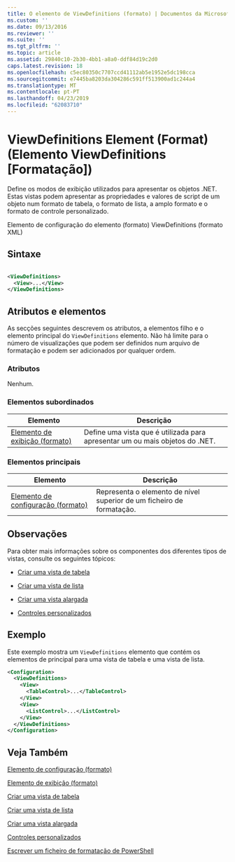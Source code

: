 ```yaml
---
title: O elemento de ViewDefinitions (formato) | Documentos da Microsoft
ms.custom: ''
ms.date: 09/13/2016
ms.reviewer: ''
ms.suite: ''
ms.tgt_pltfrm: ''
ms.topic: article
ms.assetid: 29840c10-2b30-4bb1-a8a0-ddf84d19c2d0
caps.latest.revision: 18
ms.openlocfilehash: c5ec80350c7707ccd41112ab5e1952e5dc198cca
ms.sourcegitcommit: e7445ba8203da304286c591ff513900ad1c244a4
ms.translationtype: MT
ms.contentlocale: pt-PT
ms.lasthandoff: 04/23/2019
ms.locfileid: "62083710"
---
```

# <a name="viewdefinitions-element-format"></a>ViewDefinitions Element (Format) (Elemento ViewDefinitions [Formatação])

Define os modos de exibição utilizados para apresentar os objetos .NET. Estas vistas podem apresentar as propriedades e valores de script de um objeto num formato de tabela, o formato de lista, a amplo formato e o formato de controle personalizado.

Elemento de configuração do elemento (formato) ViewDefinitions (formato XML)

## <a name="syntax"></a>Sintaxe

```xml

<ViewDefinitions>
  <View>...</View>
</ViewDefinitions>
```

## <a name="attributes-and-elements"></a>Atributos e elementos

As secções seguintes descrevem os atributos, a elementos filho e o elemento principal do `ViewDefinitions` elemento. Não há limite para o número de visualizações que podem ser definidos num arquivo de formatação e podem ser adicionados por qualquer ordem.

### <a name="attributes"></a>Atributos

Nenhum.

### <a name="child-elements"></a>Elementos subordinados

|Elemento|Descrição|
|-------------|-----------------|
|[Elemento de exibição (formato)](./view-element-format.md)|Define uma vista que é utilizada para apresentar um ou mais objetos do .NET.|

### <a name="parent-elements"></a>Elementos principais

|Elemento|Descrição|
|-------------|-----------------|
|[Elemento de configuração (formato)](./configuration-element-format.md)|Representa o elemento de nível superior de um ficheiro de formatação.|

## <a name="remarks"></a>Observações

Para obter mais informações sobre os componentes dos diferentes tipos de vistas, consulte os seguintes tópicos:

- [Criar uma vista de tabela](./creating-a-table-view.md)

- [Criar uma vista de lista](./creating-a-list-view.md)

- [Criar uma vista alargada](./creating-a-wide-view.md)

- [Controles personalizados](./creating-custom-controls.md)

## <a name="example"></a>Exemplo

Este exemplo mostra um `ViewDefinitions` elemento que contém os elementos de principal para uma vista de tabela e uma vista de lista.

```xml
<Configuration>
  <ViewDefinitions>
    <View>
      <TableControl>...</TableControl>
    </View>
    <View>
      <ListControl>...</ListControl>
    </View>
  </ViewDefinitions>
</Configuration>
```

## <a name="see-also"></a>Veja Também

[Elemento de configuração (formato)](./configuration-element-format.md)

[Elemento de exibição (formato)](./view-element-format.md)

[Criar uma vista de tabela](./creating-a-table-view.md)

[Criar uma vista de lista](./creating-a-list-view.md)

[Criar uma vista alargada](./creating-a-wide-view.md)

[Controles personalizados](./creating-custom-controls.md)

[Escrever um ficheiro de formatação de PowerShell](./writing-a-powershell-formatting-file.md)
